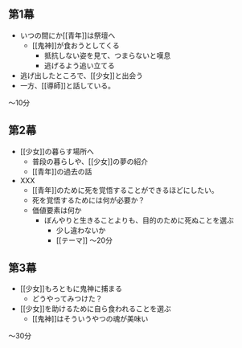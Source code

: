 ## 第1幕
- いつの間にか[[青年]]は祭壇へ
	- [[鬼神]]が食おうとしてくる
		- 抵抗しない姿を見て、つまらないと嘆息
		- 逃げるよう追い立てる
- 逃げ出したところで、[[少女]]と出会う
- 一方、[[導師]]と話している。

〜10分

## 第2幕
- [[少女]]の暮らす場所へ
	- 普段の暮らしや、[[少女]]の夢の紹介
	- [[青年]]の過去の話
- XXX
	- [[青年]]のために死を覚悟することができるほどにしたい。
	- 死を覚悟するためには何が必要か？
	- 価値要素は何か
		- ぼんやりと生きることよりも、目的のために死ぬことを選ぶ
			- 少し違わないか
			- [[テーマ]]
〜20分
## 第3幕
- [[少女]]もろともに鬼神に捕まる
	- どうやってみつけた？
- [[少女]]を助けるために自ら食われることを選ぶ
	- [[鬼神]]はそういうやつの魂が美味い

〜30分
